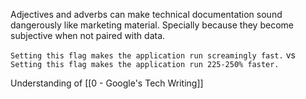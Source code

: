 Adjectives and adverbs can make technical documentation sound dangerously like marketing material. Specially because they become subjective when not paired with data.

`Setting this flag makes the application run screamingly fast.` vs `Setting this flag makes the application run 225-250% faster.`

Understanding of [[0 - Google's Tech Writing]]